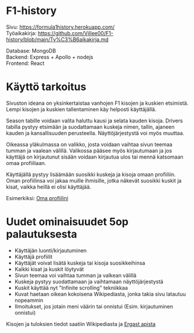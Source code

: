 # F1-history

Sivu: https://formula1history.herokuapp.com/ <br/>
Työaikakirja: https://github.com/Villee00/F1-history/blob/main/Ty%C3%B6aikakirja.md 

Database: MongoDB <br/>
Backend: Express + Apollo + nodejs <br/>
Frontend: React <br/>

# Käyttö tarkoitus
Sivuston ideana on yksinkertaistaa vanhojen F1 kisojen ja kuskien etsimistä. Lempi kisojen ja kuskien tallentaminen käy helposti käyttäjällä.

Season tabille voidaan valita haluttu kausi ja selata kauden kisoja. 
Drivers tabilla pystyy etsimään ja suodattamaan kuskeja nimen, tallin, ajaneen kauden ja kansallisuuden perusteella. Näyttöjärjestystä voi myös muuttaa.

Oikeassa yläkulmassa on valikko, josta voidaan vaihtaa sivun teemaa tumman ja vaalean välillä. Valikossa pääsee myös kirjautumaan ja jos käyttäjä on kirjautunut sisään voidaan kirjautua ulos tai mennä katsomaan omaa profiiliaan. 

Käyttäjällä pystyy lisäämään suosikki kuskeja ja kisoja omaan profiiliin. Oman profiilinsa voi jakaa muille ihmisille, jotka näkevät suosikki kuskit ja kisat, vaikka heillä ei olisi käyttäjää.

Esimerkiksi: [Oma profiilini](https://formula1history.herokuapp.com/ville "Oma profiilini")

# Uudet ominaisuudet 5op palautuksesta
- Käyttäjän luonti/kirjautuminen
- Käyttäjä profiilit
- Käyttäjät voivat lisätä kuskeja tai kisoja suosikkeihinsa
- Kaikki kisat ja kuskit löytyvät
- Sivun teemaa voi vaihtaa tumman ja valkean välillä
- Kuskeja pystyy suodattamaan ja vaihtamaan näyttöjärjestystä
- Kuskit käyttää nyt "Infinite scrolling" tekniikkaa
- Kuvat haetaan oikean kokoisena Wikipediasta, jonka takia sivu latautuu nopeammin
- Ilmoitukset, jos jotain meni väärin tai onnistui (Esim. kirjautuminen onnistui)


Kisojen ja tuloksien tiedot saatiin Wikipediasta ja [Ergast apista](https://ergast.com/mrd/ "Ergast apista")
